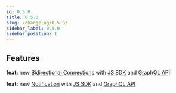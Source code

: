 ```yaml
---
id: 0.5.0
title: 0.5.0
slug: /changelog/0.5.0/
sidebar_label: 0.5.0
sidebar_position: 1
---
```


## Features

**feat:** new [Bidirectional Connections](/concepts/bidirectional-connection/) with [JS SDK](/cyberconnect-sdk/connect-with-js-sdk#bidirectionalconnect) and [GraphQL API](/cyberconnect-api/graphql-api/bidirectional-connections)

**feat:** new [Notification](/concepts/notification) with [JS SDK](/cyberconnect-sdk/connect-with-js-sdk#acknotifications) and [GraphQL API](/cyberconnect-api/graphql-api/identity#retrieve-notifications)
